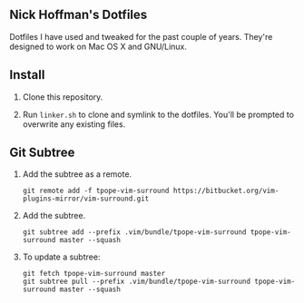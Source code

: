 ## Nick Hoffman's Dotfiles

Dotfiles I have used and tweaked for the past couple of years. They're designed to work on Mac OS X and GNU/Linux.

## Install

1. Clone this repository.

2. Run `linker.sh` to clone and symlink to the dotfiles. You'll be prompted to overwrite any existing files.

## Git Subtree

1. Add the subtree as a remote.

    `git remote add -f tpope-vim-surround https://bitbucket.org/vim-plugins-mirror/vim-surround.git`

2. Add the subtree.

    `git subtree add --prefix .vim/bundle/tpope-vim-surround tpope-vim-surround master --squash`

3. To update a subtree:

    ```
    git fetch tpope-vim-surround master
    git subtree pull --prefix .vim/bundle/tpope-vim-surround tpope-vim-surround master --squash
    ```

